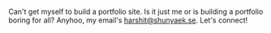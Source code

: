 Can't get myself to build a portfolio site. Is it just me or is building a portfolio boring for all? Anyhoo, my email's <a href="mailto:harshit@shunyaek.se">harshit@shunyaek.se</a>. Let's connect!
